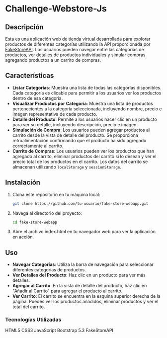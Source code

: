 # Challenge-Webstore-Js

## Descripción

Esta es una aplicación web de tienda virtual desarrollada para explorar productos de diferentes categorías utilizando la API proporcionada por [FakeStoreAPI](https://fakestoreapi.com). Los usuarios pueden navegar entre las categorías de productos, ver detalles de productos individuales y simular compras agregando productos a un carrito de compras.

## Características

- **Listar Categorías**: Muestra una lista de todas las categorías disponibles. Cada categoría es clicable para permitir a los usuarios ver los productos dentro de esa categoría.
- **Visualizar Productos por Categoría**: Muestra una lista de productos pertenecientes a la categoría seleccionada, incluyendo nombre, precio e imagen representativa de cada producto.
- **Detalle del Producto**: Permite a los usuarios hacer clic en un producto para ver su detalle, incluyendo descripción, precio e imagen.
- **Simulación de Compra**: Los usuarios pueden agregar productos al carrito desde la vista de detalle del producto. Se proporciona retroalimentación confirmando que el producto ha sido agregado correctamente al carrito.
- **Carrito de Compras**: Los usuarios pueden ver los productos que han agregado al carrito, eliminar productos del carrito si lo desean y ver el precio total de los productos en el carrito. Los datos del carrito se almacenan utilizando `localStorage` y `sessionStorage`.

## Instalación

1. Clona este repositorio en tu máquina local:

   ```bash
   git clone https://github.com/tu-usuario/fake-store-webapp.git

   ```

2. Navega al directorio del proyecto:

   ```bash
   cd fake-store-webapp

   ```

3. Abre el archivo index.html en tu navegador web para ver la aplicación en acción.

## Uso

- **Navegar Categorías**: Utiliza la barra de navegación para seleccionar diferentes categorías de productos.
- **Ver Detalles del Producto**: Haz clic en un producto para ver más detalles.
- **Agregar al Carrito**: En la vista de detalle del producto, haz clic en "Añadir al Carrito" para agregar el producto al carrito.
- **Ver Carrito**: El carrito se encuentra en la esquina superior derecha de la página. Puedes ver los productos añadidos, eliminar productos y ver el total del carrito.

### Tecnologías Utilizadas

HTML5
CSS3
JavaScript
Bootstrap 5.3
FakeStoreAPI
